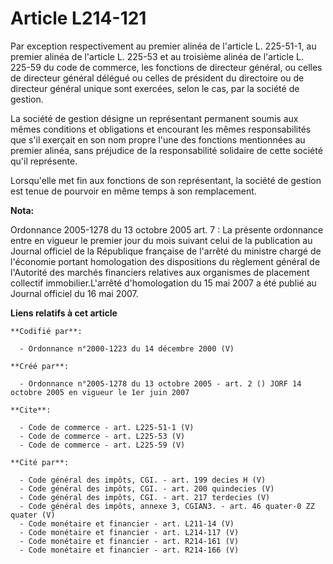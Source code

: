 # Article L214-121

Par exception respectivement au premier alinéa de l'article L. 225-51-1, au premier alinéa de l'article L. 225-53 et au
troisième alinéa de l'article L. 225-59 du code de commerce, les fonctions de directeur général, ou celles de directeur
général délégué ou celles de président du directoire ou de directeur général unique sont exercées, selon le cas, par la
société de gestion. 

La société de gestion désigne un représentant permanent soumis aux mêmes conditions et obligations et encourant les mêmes
responsabilités que s'il exerçait en son nom propre l'une des fonctions mentionnées au premier alinéa, sans préjudice de la
responsabilité solidaire de cette société qu'il représente. 

Lorsqu'elle met fin aux fonctions de son représentant, la société de gestion est tenue de pourvoir en même temps à son
remplacement.

**Nota:**

Ordonnance 2005-1278 du 13 octobre 2005 art. 7 : La présente ordonnance entre en vigueur le premier jour du mois suivant
celui de la publication au Journal officiel de la République française de l'arrêté du ministre chargé de l'économie portant
homologation des dispositions du règlement général de l'Autorité des marchés financiers relatives aux organismes de placement
collectif immobilier.L'arrêté d'homologation du 15 mai 2007 a été publié au Journal officiel du 16 mai 2007.

**Liens relatifs à cet article**

	**Codifié par**:

	  - Ordonnance n°2000-1223 du 14 décembre 2000 (V)

	**Créé par**:

	  - Ordonnance n°2005-1278 du 13 octobre 2005 - art. 2 () JORF 14 octobre 2005 en vigueur le 1er juin 2007

	**Cite**:

	  - Code de commerce - art. L225-51-1 (V)
	  - Code de commerce - art. L225-53 (V)
	  - Code de commerce - art. L225-59 (V)

	**Cité par**:

	  - Code général des impôts, CGI. - art. 199 decies H (V)
	  - Code général des impôts, CGI. - art. 200 quindecies (V)
	  - Code général des impôts, CGI. - art. 217 terdecies (V)
	  - Code général des impôts, annexe 3, CGIAN3. - art. 46 quater-0 ZZ quater (V)
	  - Code monétaire et financier - art. L211-14 (V)
	  - Code monétaire et financier - art. L214-117 (V)
	  - Code monétaire et financier - art. R214-161 (V)
	  - Code monétaire et financier - art. R214-166 (V)
